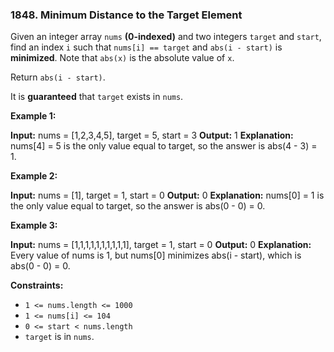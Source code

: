 ### 1848\. Minimum Distance to the Target Element

Given an integer array `nums` **(0-indexed)** and two integers `target` and `start`, find an index `i` such that `nums[i] == target` and `abs(i - start)` is **minimized**. Note that `abs(x)` is the absolute value of `x`.

Return `abs(i - start)`.

It is **guaranteed** that `target` exists in `nums`.

**Example 1:**

**Input:** nums = \[1,2,3,4,5\], target = 5, start = 3
**Output:** 1
**Explanation:** nums\[4\] = 5 is the only value equal to target, so the answer is abs(4 - 3) = 1.

**Example 2:**

**Input:** nums = \[1\], target = 1, start = 0
**Output:** 0
**Explanation:** nums\[0\] = 1 is the only value equal to target, so the answer is abs(0 - 0) = 0.

**Example 3:**

**Input:** nums = \[1,1,1,1,1,1,1,1,1,1\], target = 1, start = 0
**Output:** 0
**Explanation:** Every value of nums is 1, but nums\[0\] minimizes abs(i - start), which is abs(0 - 0) = 0.

**Constraints:**

*   `1 <= nums.length <= 1000`
*   `1 <= nums[i] <= 104`
*   `0 <= start < nums.length`
*   `target` is in `nums`.

